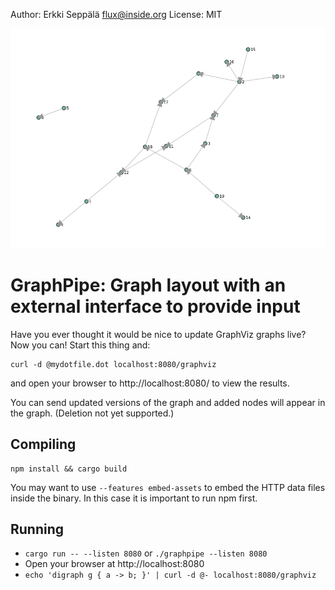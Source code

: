 Author: Erkki Seppälä <flux@inside.org>
License: MIT

![screenshot](doc/screenshot.png)

# GraphPipe: Graph layout with an external interface to provide input

Have you ever thought it would be nice to update GraphViz graphs live? Now you can! Start this thing and:

```
curl -d @mydotfile.dot localhost:8080/graphviz
```

and open your browser to http://localhost:8080/ to view the results.

You can send updated versions of the graph and added nodes will appear
in the graph. (Deletion not yet supported.)

## Compiling

```
npm install && cargo build
```

You may want to use `--features embed-assets` to embed the HTTP data
files inside the binary. In this case it is important to run npm first.

## Running

- `cargo run -- --listen 8080` or `./graphpipe --listen 8080`
- Open your browser at http://localhost:8080
- `echo 'digraph g { a -> b; }' | curl -d @- localhost:8080/graphviz`
